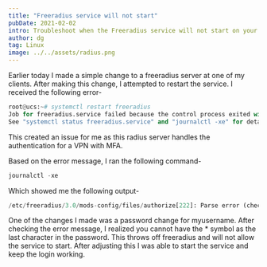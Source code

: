 ```yaml
---
title: "Freeradius service will not start"
pubDate: 2021-02-02
intro: Troubleshoot when the Freeradius service will not start on your server.
author: dg
tag: Linux
image: ../../assets/radius.png
---
```

Earlier today I made a simple change to a freeradius server at one of my clients. After making this change, I attempted to restart the service. I received the following error-

```python
root@ucs:~# systemctl restart freeradius
Job for freeradius.service failed because the control process exited with error code.
See "systemctl status freeradius.service" and "journalctl -xe" for details.
```

This created an issue for me as this radius server handles the authentication for a VPN with MFA.

Based on the error message, I ran the following command-

```python
journalctl -xe
```

Which showed me the following output-

```python
/etc/freeradius/3.0/mods-config/files/authorize[222]: Parse error (check) for entry myusername: Expected end of line or comma
```

One of the changes I made was a password change for myusername. After checking the error message, I realized you cannot have the \* symbol as the last character in the password. This throws off freeradius and will not allow the service to start. After adjusting this I was able to start the service and keep the login working.